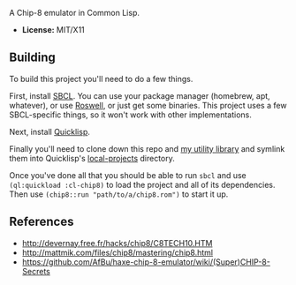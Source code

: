 A Chip-8 emulator in Common Lisp.

* **License:** MIT/X11

Building
--------

To build this project you'll need to do a few things.

First, install [SBCL][].  You can use your package manager (homebrew, apt,
whatever), or use [Roswell][], or just get some binaries.  This project uses
a few SBCL-specific things, so it won't work with other implementations.

Next, install [Quicklisp][].

Finally you'll need to clone down this repo and [my utility library][losh] and
symlink them into Quicklisp's [local-projects][] directory.

Once you've done all that you should be able to run `sbcl` and use
`(ql:quickload :cl-chip8)` to load the project and all of its dependencies.
Then use `(chip8::run "path/to/a/chip8.rom")` to start it up.

[SBCL]: http://www.sbcl.org/
[Roswell]: https://github.com/roswell/roswell
[Quicklisp]: https://www.quicklisp.org/beta/
[losh]: https://github.com/sjl/cl-losh
[local-projects]: https://www.quicklisp.org/beta/faq.html#local-project

References
----------

* http://devernay.free.fr/hacks/chip8/C8TECH10.HTM
* http://mattmik.com/files/chip8/mastering/chip8.html
* https://github.com/AfBu/haxe-chip-8-emulator/wiki/(Super)CHIP-8-Secrets
